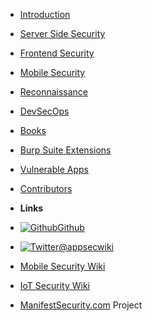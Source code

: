 - [Introduction](README.md)
- [Server Side Security](serversidesecurity.md)
- [Frontend Security](frontend.md)
- [Mobile Security](mobilesecurity.md)
- [Reconnaissance](recon.md)
- [DevSecOps](devsecops.md)
- [Books](books.md)
- [Burp Suite Extensions](burpextension.md)
- [Vulnerable Apps](vulnerableapps.md)
- [Contributors](contributors.md)

- **Links**
- [![Github](https://icongram.jgog.in/simple/github.svg?color=808080&size=16)Github](https://github.com/exploitprotocol/app-sec-wiki)
- [![Twitter](https://icongram.jgog.in/simple/twitter.svg?colored&size=16)@appsecwiki](http://twitter.com/appsecwiki)
- [Mobile Security Wiki](https://mobilesecuritywiki.com)
- [IoT Security Wiki](https://iotsecuritywiki.com)
- [ManifestSecurity.com](https://manifestsecurity.com) Project
